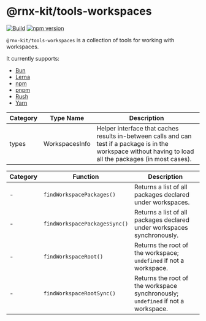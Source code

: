 # @rnx-kit/tools-workspaces

[![Build](https://github.com/microsoft/rnx-kit/actions/workflows/build.yml/badge.svg)](https://github.com/microsoft/rnx-kit/actions/workflows/build.yml)
[![npm version](https://img.shields.io/npm/v/@rnx-kit/tools-workspaces)](https://www.npmjs.com/package/@rnx-kit/tools-workspaces)

`@rnx-kit/tools-workspaces` is a collection of tools for working with
workspaces.

It currently supports:

- [Bun](https://bun.sh/)
- [Lerna](https://lerna.js.org/docs/configuration)
- [npm](https://docs.npmjs.com/cli/v8/using-npm/workspaces)
- [pnpm](https://pnpm.io/pnpm-workspace_yaml)
- [Rush](https://rushjs.io/pages/configs/rush_json/)
- [Yarn](https://yarnpkg.com/configuration/manifest#workspaces)

<!-- The following table can be updated by running `yarn update-readme` -->
<!-- @rnx-kit/api start -->

| Category | Type Name      | Description                                                                                                                                                  |
| -------- | -------------- | ------------------------------------------------------------------------------------------------------------------------------------------------------------ |
| types    | WorkspacesInfo | Helper interface that caches results in-between calls and can test if a package is in the workspace without having to load all the packages (in most cases). |

| Category | Function                      | Description                                                                      |
| -------- | ----------------------------- | -------------------------------------------------------------------------------- |
| -        | `findWorkspacePackages()`     | Returns a list of all packages declared under workspaces.                        |
| -        | `findWorkspacePackagesSync()` | Returns a list of all packages declared under workspaces synchronously.          |
| -        | `findWorkspaceRoot()`         | Returns the root of the workspace; `undefined` if not a workspace.               |
| -        | `findWorkspaceRootSync()`     | Returns the root of the workspace synchronously; `undefined` if not a workspace. |

<!-- @rnx-kit/api end -->
